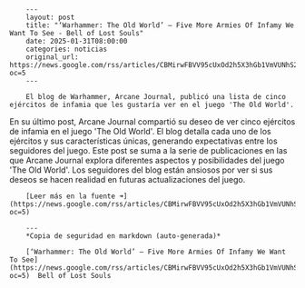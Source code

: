         ---
        layout: post
        title: "‘Warhammer: The Old World’ – Five More Armies Of Infamy We Want To See - Bell of Lost Souls"
        date: 2025-01-31T08:00:00
        categories: noticias
        original_url: https://news.google.com/rss/articles/CBMirwFBVV95cUxOd2h5X3hGb1VmVUNhS2tieUtvT0MycTl2cVZZSkhKWmRJM2U1a1dFNjQ5U2tqUS1iTUprWXJhbThMZ2dCR2YtdDdJUjBaZkl4eVJ4ZDB0eThRTGNrOHhpLWZyZWpWLWd1aWpaNDM0RzBCYnJhUHRncTNvY241UkFSaGFBRDZlVmZTcXFDNVFSSF9ubVFMcDZLcWRUbmdGUEdBRUtUdlByS3dXZXBibjRZ?oc=5
        ---

        El blog de Warhammer, Arcane Journal, publicó una lista de cinco ejércitos de infamia que les gustaría ver en el juego 'The Old World'.
En su último post, Arcane Journal compartió su deseo de ver cinco ejércitos de infamia en el juego 'The Old World'. El blog detalla cada uno de los ejércitos y sus características únicas, generando expectativas entre los seguidores del juego. Este post se suma a la serie de publicaciones en las que Arcane Journal explora diferentes aspectos y posibilidades del juego 'The Old World'. Los seguidores del blog están ansiosos por ver si sus deseos se hacen realidad en futuras actualizaciones del juego.

        [Leer más en la fuente ➜](https://news.google.com/rss/articles/CBMirwFBVV95cUxOd2h5X3hGb1VmVUNhS2tieUtvT0MycTl2cVZZSkhKWmRJM2U1a1dFNjQ5U2tqUS1iTUprWXJhbThMZ2dCR2YtdDdJUjBaZkl4eVJ4ZDB0eThRTGNrOHhpLWZyZWpWLWd1aWpaNDM0RzBCYnJhUHRncTNvY241UkFSaGFBRDZlVmZTcXFDNVFSSF9ubVFMcDZLcWRUbmdGUEdBRUtUdlByS3dXZXBibjRZ?oc=5)

        ---
        *Copia de seguridad en markdown (auto-generada)*

        [‘Warhammer: The Old World’ – Five More Armies Of Infamy We Want To See](https://news.google.com/rss/articles/CBMirwFBVV95cUxOd2h5X3hGb1VmVUNhS2tieUtvT0MycTl2cVZZSkhKWmRJM2U1a1dFNjQ5U2tqUS1iTUprWXJhbThMZ2dCR2YtdDdJUjBaZkl4eVJ4ZDB0eThRTGNrOHhpLWZyZWpWLWd1aWpaNDM0RzBCYnJhUHRncTNvY241UkFSaGFBRDZlVmZTcXFDNVFSSF9ubVFMcDZLcWRUbmdGUEdBRUtUdlByS3dXZXBibjRZ?oc=5)  Bell of Lost Souls
